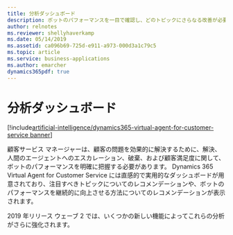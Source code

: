 ```yaml
---
title: 分析ダッシュボード
description: ボットのパフォーマンスを一目で確認し、どのトピックにさらなる改善が必要かを特定します。
author: relnotes
ms.reviewer: shellyhaverkamp
ms.date: 05/14/2019
ms.assetid: ca096b69-725d-e911-a973-000d3a1c79c5
ms.topic: article
ms.service: business-applications
ms.author: emarcher
dynamics365pdf: true
---
```

# <a name="analytics-dashboards"></a>分析ダッシュボード

[!include[artificial-intelligence/dynamics365-virtual-agent-for-customer-service banner](../includes/artificial-intelligence/dynamics365-virtual-agent-for-customer-service.md)]

顧客サービス マネージャーは、顧客の問題を効果的に解決するために、解決、人間のエージェントへのエスカレーション、破棄、および顧客満足度に関して、ボットのパフォーマンスを明確に把握する必要があります。 Dynamics 365 Virtual Agent for Customer Service には直感的で実用的なダッシュボードが用意されており、注目すべきトピックについてのレコメンデーションや、ボットのパフォーマンスを継続的に向上させる方法についてのレコメンデーションが表示されます。 

<!--
![](media/analytics-dashboards-1.png "")
-->
<!-- Picture 1889636961 -->  

2019 年リリース ウェーブ 2 では、いくつかの新しい機能によってこれらの分析がさらに強化されます。

